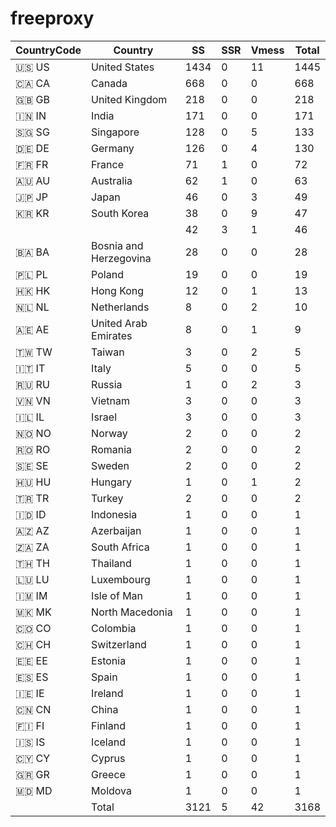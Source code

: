# freeproxy

|CountryCode|Country|SS|SSR|Vmess|Total|
|  ----  | ----  |  ----  | ----  |  ----  | ----  |
|🇺🇸 US|United States|1434|0|11|1445|
|🇨🇦 CA|Canada|668|0|0|668|
|🇬🇧 GB|United Kingdom|218|0|0|218|
|🇮🇳 IN|India|171|0|0|171|
|🇸🇬 SG|Singapore|128|0|5|133|
|🇩🇪 DE|Germany|126|0|4|130|
|🇫🇷 FR|France|71|1|0|72|
|🇦🇺 AU|Australia|62|1|0|63|
|🇯🇵 JP|Japan|46|0|3|49|
|🇰🇷 KR|South Korea|38|0|9|47|
| ||42|3|1|46|
|🇧🇦 BA|Bosnia and Herzegovina|28|0|0|28|
|🇵🇱 PL|Poland|19|0|0|19|
|🇭🇰 HK|Hong Kong|12|0|1|13|
|🇳🇱 NL|Netherlands|8|0|2|10|
|🇦🇪 AE|United Arab Emirates|8|0|1|9|
|🇹🇼 TW|Taiwan|3|0|2|5|
|🇮🇹 IT|Italy|5|0|0|5|
|🇷🇺 RU|Russia|1|0|2|3|
|🇻🇳 VN|Vietnam|3|0|0|3|
|🇮🇱 IL|Israel|3|0|0|3|
|🇳🇴 NO|Norway|2|0|0|2|
|🇷🇴 RO|Romania|2|0|0|2|
|🇸🇪 SE|Sweden|2|0|0|2|
|🇭🇺 HU|Hungary|1|0|1|2|
|🇹🇷 TR|Turkey|2|0|0|2|
|🇮🇩 ID|Indonesia|1|0|0|1|
|🇦🇿 AZ|Azerbaijan|1|0|0|1|
|🇿🇦 ZA|South Africa|1|0|0|1|
|🇹🇭 TH|Thailand|1|0|0|1|
|🇱🇺 LU|Luxembourg|1|0|0|1|
|🇮🇲 IM|Isle of Man|1|0|0|1|
|🇲🇰 MK|North Macedonia|1|0|0|1|
|🇨🇴 CO|Colombia|1|0|0|1|
|🇨🇭 CH|Switzerland|1|0|0|1|
|🇪🇪 EE|Estonia|1|0|0|1|
|🇪🇸 ES|Spain|1|0|0|1|
|🇮🇪 IE|Ireland|1|0|0|1|
|🇨🇳 CN|China|1|0|0|1|
|🇫🇮 FI|Finland|1|0|0|1|
|🇮🇸 IS|Iceland|1|0|0|1|
|🇨🇾 CY|Cyprus|1|0|0|1|
|🇬🇷 GR|Greece|1|0|0|1|
|🇲🇩 MD|Moldova|1|0|0|1|
||Total|3121|5|42|3168|
